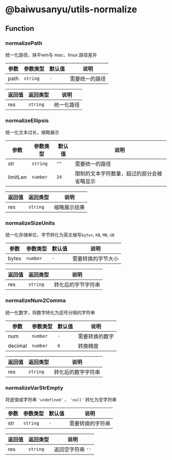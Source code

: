 # @baiwusanyu/utils-normalize

## Function

### normalizePath

统一化路径，抹平win与 mac、linux 路径差异

| 参数   | 参数类型     | 默认值     | 说明      |
|------|----------|---------|---------|
| path | `string` | `-`     | 需要统一的路径 |

| 返回值 | 返回类型      | 说明 |
|-----|-----------|---|
| res | `string` | 统一化路径 |

### normalizeEllipsis

统一化文本过长，缩略展示

| 参数       | 参数类型     | 默认值  | 说明                    |
|----------|----------|------|-----------------------|
| str      | `string` | `""` | 需要统一的路径               |
| limitLen | `number` | `24` | 限制的文本字符数量，超过的部分会被省略显示 |

| 返回值 | 返回类型      | 说明 |
|-----|-----------|---|
| res | `string` | 缩略展示结果 |

### normalizeSizeUnits

统一化存储单位，字节转化为英文缩写`bytes`, `KB`, `MB`, `GB`

| 参数       | 参数类型     | 默认值  | 说明                    |
|----------|----------|------|-----------------------|
| bytes      | `number` | `-`  | 需要转换的字节大小             |


| 返回值 | 返回类型 | 说明 |
|-----|-----------|---|
| res | `string` | 转化后的字节字符串 |

### normalizeNum2Comma

统一化数字，将数字转化为逗号分隔的字符串

| 参数       | 参数类型     | 默认值 | 说明      |
|----------|----------|-----|---------|
| num      | `number` | `-` | 需要转换的数字 |
| decimal      | `number` | `6` | 转换精度    |

| 返回值 | 返回类型      | 说明 |
|-----|-----------|---|
| res | `string` | 转化后的数字字符串 |

### normalizeVarStrEmpty

将虚值或字符串 `'undefined'` 、 `'null'` 转化为空字符串

| 参数       | 参数类型     | 默认值 | 说明       |
|----------|----------|-----|----------|
| str      | `string` | `-` | 需要转换的字符串 |

| 返回值 | 返回类型      | 说明      |
|-----|-----------|---------|
| res | `string` | 返回空字符串 `''` |
